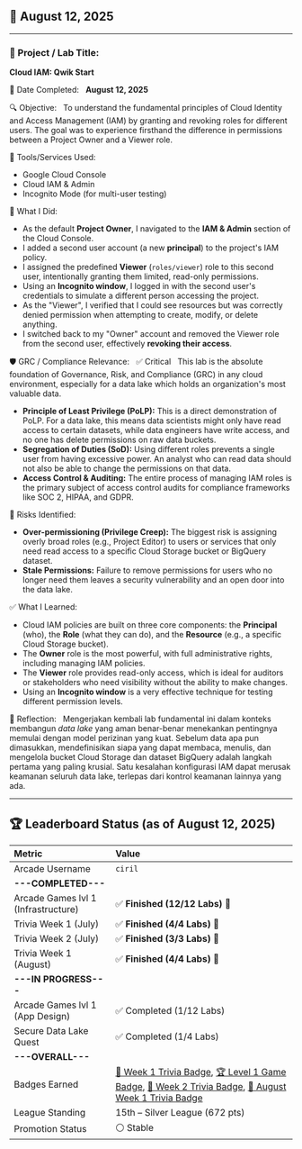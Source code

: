 ## 📅 August 12, 2025

---

### 🧩 Project / Lab Title:
**Cloud IAM: Qwik Start**

📆 Date Completed:  
**August 12, 2025**

🔍 Objective:  
To understand the fundamental principles of Cloud Identity and Access Management (IAM) by granting and revoking roles for different users. The goal was to experience firsthand the difference in permissions between a Project Owner and a Viewer role.

🔧 Tools/Services Used:
- Google Cloud Console
- Cloud IAM & Admin
- Incognito Mode (for multi-user testing)

🧠 What I Did:
- As the default **Project Owner**, I navigated to the **IAM & Admin** section of the Cloud Console.
- I added a second user account (a new **principal**) to the project's IAM policy.
- I assigned the predefined **Viewer** (`roles/viewer`) role to this second user, intentionally granting them limited, read-only permissions.
- Using an **Incognito window**, I logged in with the second user's credentials to simulate a different person accessing the project.
- As the "Viewer", I verified that I could see resources but was correctly denied permission when attempting to create, modify, or delete anything.
- I switched back to my "Owner" account and removed the Viewer role from the second user, effectively **revoking their access**.

🛡️ GRC / Compliance Relevance:  
✅ Critical  
This lab is the absolute foundation of Governance, Risk, and Compliance (GRC) in any cloud environment, especially for a data lake which holds an organization's most valuable data.
- **Principle of Least Privilege (PoLP):** This is a direct demonstration of PoLP. For a data lake, this means data scientists might only have read access to certain datasets, while data engineers have write access, and no one has delete permissions on raw data buckets.
- **Segregation of Duties (SoD):** Using different roles prevents a single user from having excessive power. An analyst who can read data should not also be able to change the permissions on that data.
- **Access Control & Auditing:** The entire process of managing IAM roles is the primary subject of access control audits for compliance frameworks like SOC 2, HIPAA, and GDPR.

🚩 Risks Identified:  
- **Over-permissioning (Privilege Creep):** The biggest risk is assigning overly broad roles (e.g., Project Editor) to users or services that only need read access to a specific Cloud Storage bucket or BigQuery dataset.
- **Stale Permissions:** Failure to remove permissions for users who no longer need them leaves a security vulnerability and an open door into the data lake.

✅ What I Learned:
- Cloud IAM policies are built on three core components: the **Principal** (who), the **Role** (what they can do), and the **Resource** (e.g., a specific Cloud Storage bucket).
- The **Owner** role is the most powerful, with full administrative rights, including managing IAM policies.
- The **Viewer** role provides read-only access, which is ideal for auditors or stakeholders who need visibility without the ability to make changes.
- Using an **Incognito window** is a very effective technique for testing different permission levels.

💭 Reflection:  
Mengerjakan kembali lab fundamental ini dalam konteks membangun *data lake* yang aman benar-benar menekankan pentingnya memulai dengan model perizinan yang kuat. Sebelum data apa pun dimasukkan, mendefinisikan siapa yang dapat membaca, menulis, dan mengelola bucket Cloud Storage dan dataset BigQuery adalah langkah pertama yang paling krusial. Satu kesalahan konfigurasi IAM dapat merusak keamanan seluruh data lake, terlepas dari kontrol keamanan lainnya yang ada.

---

## 🏆 Leaderboard Status (as of August 12, 2025)

| Metric                              | Value                                                                                                                                                                                                                                                                                                                                                                                                                                                                                                                                                                           |
| :---------------------------------- | :---------------------------------------------------------------------------------------------------------------------------------------------------------------------------------------------------------------------------------------------------------------------------------------------------------------------------------------------------------------------------------------------------------------------------------------------------------------------------------------------------------------------------------------------------------------------------- |
| Arcade Username                     | `ciril`                                                                                                                                                                                                                                                                                                                                                                                                                                                                                                                                                                       |
| **---COMPLETED---** |                                                                                                                                                                                                                                                                                                                                                                                                                                                                                                                                                                                               |
| Arcade Games lvl 1 (Infrastructure) | ✅ **Finished (12/12 Labs)** 🎉                                                                                                                                                                                                                                                                                                                                                                                                                                                                                                                                               |
| Trivia Week 1 (July)                | ✅ **Finished (4/4 Labs)** 🎉                                                                                                                                                                                                                                                                                                                                                                                                                                                                                                                                                 |
| Trivia Week 2 (July)                | ✅ **Finished (3/3 Labs)** 🎉                                                                                                                                                                                                                                                                                                                                                                                                                                                                                                                                                 |
| Trivia Week 1 (August)              | ✅ **Finished (4/4 Labs)** 🎉                                                                                                                                                                                                                                                                                                                                                                                                                                                                                                                                                 |
| **---IN PROGRESS---** |                                                                                                                                                                                                                                                                                                                                                                                                                                                                                                                                                                                               |
| Arcade Games lvl 1 (App Design)     | ✅ Completed (1/12 Labs)                                                                                                                                                                                                                                                                                                                                                                                                                                                                                                                                                     |
| Secure Data Lake Quest              | ✅ Completed (1/4 Labs)                                                                                                                                                                                                                                                                                                                                                                                                                                                                                                                                                       |
| **---OVERALL---** |                                                                                                                                                                                                                                                                                                                                                                                                                                                                                                                                                                                               |
| Badges Earned                       | [🏅 Week 1 Trivia Badge](https://www.cloudskillsboost.google/public_profiles/c8fd48a4-987d-4216-9635-d49fa00793da/badges/17140064), [🏆 Level 1 Game Badge](https://www.cloudskillsboost.google/public_profiles/c8fd48a4-987d-4216-9635-d49fa00793da/badges/17245038), [🏅 Week 2 Trivia Badge](https://www.cloudskillsboost.google/public_profiles/c8fd48a4-987d-4216-9635-d49fa00793da/badges/17274275), [🏅 August Week 1 Trivia Badge](https://www.cloudskillsboost.google/public_profiles/c8fd48a4-987d-4216-9635-d49fa00793da/badges/17423679) |
| League Standing                     | 15th – Silver League (672 pts)                                                                                                                                                                                                                                                                                                                                                                                                                                                                                                                                                |
| Promotion Status                    | ⚪️ Stable                                                                                                                                                                                                                                                                                                                                                                                                                                                                                                                                                                   |
